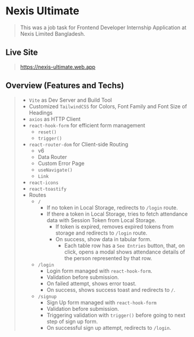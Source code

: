 # Nexis Ultimate

> This was a job task for Frontend Developer Internship Application at Nexis Limited Bangladesh.

## Live Site

> https://nexis-ultimate.web.app

## Overview (Features and Techs)

> - `Vite` as Dev Server and Build Tool
> - Customized `TailwindCSS` for Colors, Font Family and Font Size of Headings
> - `axios` as HTTP Client
> - `react-hook-form` for efficient form management
>   - `reset()`
>   - `trigger()`
> - `react-router-dom` for Client-side Routing
>   - v6
>   - Data Router
>   - Custom Error Page
>   - `useNavigate()`
>   - `Link`
> - `react-icons`
> - `react-toastify`
> - Routes
>   - `/`
>     - If no token in Local Storage, redirects to `/login` route.
>     - If there a token in Local Storage, tries to fetch attendance data with Session Token from Local Storage.
>       - If token is expired, removes expired tokens from storage and redirects to `/login` route.
>       - On success, show data in tabular form.
>         - Each table row has a `See Entries` button, that, on click, opens a modal shows attendance details of the person represented by that row.
>   - `/login`
>     - Login form managed with `react-hook-form`.
>     - Validation before submission.
>     - On failed attempt, shows error toast.
>     - On success, shows success toast and redirects to `/`.
>   - `/signup`
>     - Sign Up form managed with `react-hook-form`
>     - Validation before submission.
>     - Triggering validation with `trigger()` before going to next step of sign up form.
>     - On successful sign up attempt, redirects to `/login`.
